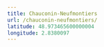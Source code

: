 ```yaml
---
title: Chauconin-Neufmontiers
url: /chauconin-neufmontiers/
latitude: 48.973465600000004
longitude: 2.8380097
---
```

